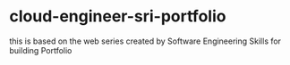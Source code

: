 # cloud-engineer-sri-portfolio
this is based on the web series created by Software Engineering Skills for building Portfolio
